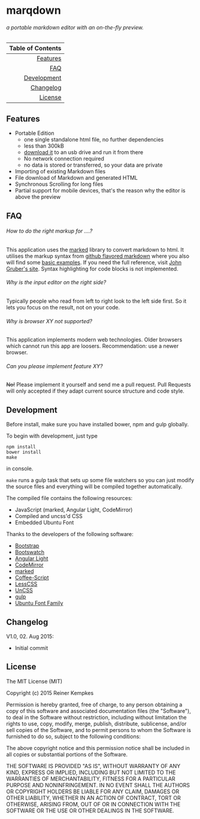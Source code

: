 # marqdown

###### a portable markdown editor with an on-the-fly preview.

|Table of Contents|
|--:|
|[Features](#features)|
|[FAQ](#faq)|
|[Development](#development)|
|[Changelog](#changelog)|
|[License](#license)|

## Features

- Portable Edition
	- one single standalone html file, no further dependencies
	- less than 300kB
	- [download it](#download-portable) to an usb drive and run it from there
	- No network connection required
	- no data is stored or transferred, so your data are private
- Importing of existing Markdown files
- File download of Markdown and generated HTML
- Synchronous Scrolling for long files
- Partial support for mobile devices, that's the reason why the editor is above the preview

## FAQ

###### How to do the right markup for ....?
This application uses the [marked](https://github.com/chjj/marked) library to convert markdown to html.
It utilises the markup syntax from [github flavored markdown](https://help.github.com/articles/github-flavored-markdown/) where you also will find some [basic examples](https://help.github.com/articles/markdown-basics/).
If you need the full reference, visit [John Gruber's site](https://daringfireball.net/projects/markdown/).
Syntax highlighting for code blocks is not implemented.

###### Why is the input editor on the right side?
Typically people who read from left to right look to the left side first.
So it lets you focus on the result, not on your code.

###### Why is browser XY not supported?
This application implements modern web technologies.
Older browsers which cannot run this app are loosers.
Recommendation: use a newer browser.

###### Can you please implement feature XY?
~~No!~~ 
Please implement it yourself and send me a pull request.
Pull Requests will only accepted if they adapt current source structure and code style.

## Development

Before install, make sure you have installed bower, npm and gulp globally.

To begin with development, just type
```
npm install
bower install
make
```
in console.

```make``` runs a gulp task that sets up some file watchers so you can just modify the source files
and everything will be compiled together automatically.

The compiled file contains the following resources:
- JavaScript (marked, Angular Light, CodeMirror)
- Compiled and uncss'd CSS
- Embedded Ubuntu Font

Thanks to the developers of the following software:
- [Bootstrap](http://getbootstrap.com/)
- [Bootswatch](http://bootswatch.com/)
- [Angular Light](http://angularlight.org/)
- [CodeMirror](http://codemirror.net/)
- [marked](https://github.com/chjj/marked)
- [Coffee-Script](http://coffeescript.org/)
- [LessCSS](http://lesscss.org/)
- [UnCSS](https://github.com/giakki/uncss)
- [gulp](http://gulpjs.com/)
- [Ubuntu Font Family](https://www.google.com/fonts#UsePlace:use/Collection:Ubuntu)

## Changelog

V1.0, 02. Aug 2015:
- Initial commit

## License

The MIT License (MIT)

Copyright (c) 2015 Reiner Kempkes

Permission is hereby granted, free of charge, to any person obtaining a copy
of this software and associated documentation files (the "Software"), to deal
in the Software without restriction, including without limitation the rights
to use, copy, modify, merge, publish, distribute, sublicense, and/or sell
copies of the Software, and to permit persons to whom the Software is
furnished to do so, subject to the following conditions:

The above copyright notice and this permission notice shall be included in
all copies or substantial portions of the Software.

THE SOFTWARE IS PROVIDED "AS IS", WITHOUT WARRANTY OF ANY KIND, EXPRESS OR
IMPLIED, INCLUDING BUT NOT LIMITED TO THE WARRANTIES OF MERCHANTABILITY,
FITNESS FOR A PARTICULAR PURPOSE AND NONINFRINGEMENT. IN NO EVENT SHALL THE
AUTHORS OR COPYRIGHT HOLDERS BE LIABLE FOR ANY CLAIM, DAMAGES OR OTHER
LIABILITY, WHETHER IN AN ACTION OF CONTRACT, TORT OR OTHERWISE, ARISING FROM,
OUT OF OR IN CONNECTION WITH THE SOFTWARE OR THE USE OR OTHER DEALINGS IN
THE SOFTWARE.